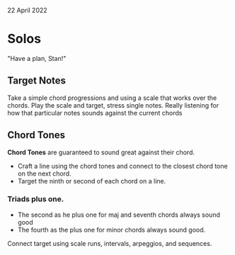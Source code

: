 22 April 2022


# Solos

"Have a plan, Stan!"

## Target Notes

Take a simple chord progressions and using a scale that works over the chords. Play the scale and target, stress single notes. Really listening for how that particular notes sounds against the current chords


## Chord Tones

**Chord Tones** are guaranteed to sound great against their chord.

- Craft a line using the chord tones and connect to the closest chord tone on the next chord.
- Target the ninth or second of each chord on a line.

### Triads plus one.

- The second as he plus one for maj and seventh chords always sound good
- The fourth as the plus one for minor chords always sound good.

Connect target using scale runs, intervals, arpeggios, and sequences.

